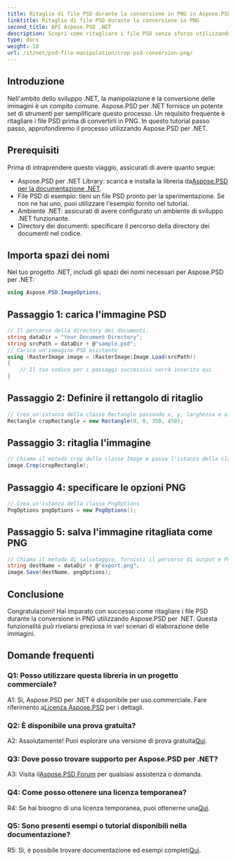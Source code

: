 ```yaml
---
title: Ritaglio di file PSD durante la conversione in PNG in Aspose.PSD per .NET
linktitle: Ritaglio di file PSD durante la conversione in PNG
second_title: API Aspose.PSD .NET
description: Scopri come ritagliare i file PSD senza sforzo utilizzando Aspose.PSD per .NET. Segui la nostra guida passo passo per una conversione senza problemi in PNG.
type: docs
weight: 18
url: /it/net/psd-file-manipulation/crop-psd-conversion-png/
---
```

## Introduzione
Nell'ambito dello sviluppo .NET, la manipolazione e la conversione delle immagini è un compito comune. Aspose.PSD per .NET fornisce un potente set di strumenti per semplificare questo processo. Un requisito frequente è ritagliare i file PSD prima di convertirli in PNG. In questo tutorial passo passo, approfondiremo il processo utilizzando Aspose.PSD per .NET.
## Prerequisiti
Prima di intraprendere questo viaggio, assicurati di avere quanto segue:
-  Aspose.PSD per .NET Library: scarica e installa la libreria da[Aspose.PSD per la documentazione .NET](https://reference.aspose.com/psd/net/).
- File PSD di esempio: tieni un file PSD pronto per la sperimentazione. Se non ne hai uno, puoi utilizzare l'esempio fornito nel tutorial.
- Ambiente .NET: assicurati di avere configurato un ambiente di sviluppo .NET funzionante.
- Directory dei documenti: specificare il percorso della directory dei documenti nel codice.
## Importa spazi dei nomi
Nel tuo progetto .NET, includi gli spazi dei nomi necessari per Aspose.PSD per .NET:
```csharp
using Aspose.PSD.ImageOptions;
```
## Passaggio 1: carica l'immagine PSD
```csharp
// Il percorso della directory dei documenti.
string dataDir = "Your Document Directory";
string srcPath = dataDir + @"sample.psd";
// Carica un'immagine PSD esistente
using (RasterImage image = (RasterImage)Image.Load(srcPath))
{
    // Il tuo codice per i passaggi successivi verrà inserito qui
}
```
## Passaggio 2: Definire il rettangolo di ritaglio
```csharp
// Crea un'istanza della classe Rectangle passando x, y, larghezza e altezza
Rectangle cropRectangle = new Rectangle(0, 0, 350, 450);
```
## Passaggio 3: ritaglia l'immagine
```csharp
// Chiama il metodo crop della classe Image e passa l'istanza della classe rettangolo
image.Crop(cropRectangle);
```
## Passaggio 4: specificare le opzioni PNG
```csharp
// Crea un'istanza della classe PngOptions
PngOptions pngOptions = new PngOptions();
```
## Passaggio 5: salva l'immagine ritagliata come PNG
```csharp
// Chiama il metodo di salvataggio, fornisci il percorso di output e PngOptions per convertire il file PSD in PNG e salvare l'output
string destName = dataDir + @"export.png";
image.Save(destName, pngOptions);
```
## Conclusione

Congratulazioni! Hai imparato con successo come ritagliare i file PSD durante la conversione in PNG utilizzando Aspose.PSD per .NET. Questa funzionalità può rivelarsi preziosa in vari scenari di elaborazione delle immagini.

## Domande frequenti

### Q1: Posso utilizzare questa libreria in un progetto commerciale?

 A1: Sì, Aspose.PSD per .NET è disponibile per uso commerciale. Fare riferimento a[Licenza Aspose.PSD](https://purchase.aspose.com/buy) per i dettagli.

### Q2: È disponibile una prova gratuita?

A2: Assolutamente! Puoi esplorare una versione di prova gratuita[Qui](https://releases.aspose.com/).

### Q3: Dove posso trovare supporto per Aspose.PSD per .NET?

 A3: Visita il[Aspose.PSD Forum](https://forum.aspose.com/c/psd/34) per qualsiasi assistenza o domanda.

### Q4: Come posso ottenere una licenza temporanea?

 R4: Se hai bisogno di una licenza temporanea, puoi ottenerne una[Qui](https://purchase.aspose.com/temporary-license/).

### Q5: Sono presenti esempi o tutorial disponibili nella documentazione?

 R5: Sì, è possibile trovare documentazione ed esempi completi[Qui](https://reference.aspose.com/psd/net/).